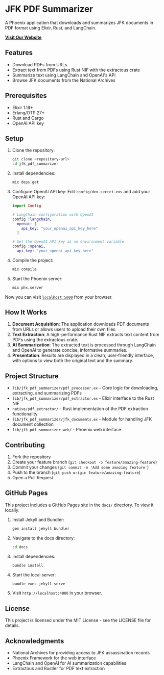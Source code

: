 # JFK PDF Summarizer

A Phoenix application that downloads and summarizes JFK documents in PDF format using Elixir, Rust, and LangChain.

**[Visit Our Website](https://epinault.github.io/jfk_pdf_summarizer/)**

## Features

- Download PDFs from URLs
- Extract text from PDFs using Rust NIF with the extractous crate
- Summarize text using LangChain and OpenAI's API
- Browse JFK documents from the National Archives

## Prerequisites

- Elixir 1.18+
- Erlang/OTP 27+
- Rust and Cargo
- OpenAI API key

## Setup

1. Clone the repository:
   ```bash
   git clone <repository-url>
   cd jfk_pdf_summarizer
   ```

2. Install dependencies:
   ```bash
   mix deps.get
   ```

3. Configure OpenAI API key:
   Edit `config/dev.secret.exs` and add your OpenAI API key:
   ```elixir
   import Config

   # LangChain configuration with OpenAI
   config :langchain,
     openai: [
       api_key: "your_openai_api_key_here"
     ]

   # Set the OpenAI API key as an environment variable
   config :openai,
     api_key: "your_openai_api_key_here"
   ```

4. Compile the project:
   ```bash
   mix compile
   ```

5. Start the Phoenix server:
   ```bash
   mix phx.server
   ```

Now you can visit [`localhost:5000`](http://localhost:5000) from your browser.

## How It Works

1. **Document Acquisition**: The application downloads PDF documents from URLs or allows users to upload their own files.
2. **Text Extraction**: A high-performance Rust NIF extracts text content from PDFs using the extractous crate.
3. **AI Summarization**: The extracted text is processed through LangChain and OpenAI to generate concise, informative summaries.
4. **Presentation**: Results are displayed in a clean, user-friendly interface, with options to view both the original text and the summary.

## Project Structure

- `lib/jfk_pdf_summarizer/pdf_processor.ex` - Core logic for downloading, extracting, and summarizing PDFs
- `lib/jfk_pdf_summarizer/pdf_extractor.ex` - Elixir interface to the Rust NIF
- `native/pdf_extractor/` - Rust implementation of the PDF extraction functionality
- `lib/jfk_pdf_summarizer/jfk_documents.ex` - Module for handling JFK document collection
- `lib/jfk_pdf_summarizer_web/` - Phoenix web interface

## Contributing

1. Fork the repository
2. Create your feature branch (`git checkout -b feature/amazing-feature`)
3. Commit your changes (`git commit -m 'Add some amazing feature'`)
4. Push to the branch (`git push origin feature/amazing-feature`)
5. Open a Pull Request

## GitHub Pages

This project includes a GitHub Pages site in the `docs/` directory. To view it locally:

1. Install Jekyll and Bundler:
   ```bash
   gem install jekyll bundler
   ```

2. Navigate to the docs directory:
   ```bash
   cd docs
   ```

3. Install dependencies:
   ```bash
   bundle install
   ```

4. Start the local server:
   ```bash
   bundle exec jekyll serve
   ```

5. Visit `http://localhost:4000` in your browser.

## License

This project is licensed under the MIT License - see the LICENSE file for details.

## Acknowledgments

- National Archives for providing access to JFK assassination records
- Phoenix Framework for the web interface
- LangChain and OpenAI for AI summarization capabilities
- Extractous and Rustler for PDF text extraction
